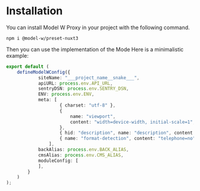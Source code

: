 # Installation

You can install Model W Proxy in your project with the following command.

```shell
npm i @model-w/preset-nuxt3
```

Then you can use the implementation of the Mode
Here is a minimalistic example:

```typescript
export default (
    defineModelWConfig({
            siteName: "___project_name__snake___",
            apiURL: process.env.API_URL,
            sentryDSN: process.env.SENTRY_DSN,
            ENV: process.env.ENV,
            meta: [
                    { charset: "utf-8" },
                    {
                        name: "viewport",
                        content: "width=device-width, initial-scale=1",
                    },
                    { hid: "description", name: "description", content: "" },
                    { name: "format-detection", content: "telephone=no" },
                ],
            backAlias: process.env.BACK_ALIAS,
            cmsAlias: process.env.CMS_ALIAS,
            moduleConfig: [
            ],
        }
    )
);
```



